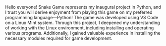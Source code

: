 Hello everyone! Snake Game represents my inaugural project in Python, and I trust you will derive enjoyment from playing this game on my preferred programming language—Python! 
The game was developed using VS Code on a Linux Mint system. 
Through this project, I deepened my understanding of working with the Linux environment, including installing and operating various programs. 
Additionally, I gained valuable experience in installing the necessary modules required for game development.
